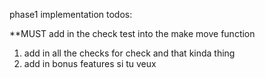 phase1 implementation todos:

**MUST add in the check test into the make move function

1. add in all the checks for check and that kinda thing
2. add in bonus features si tu veux

